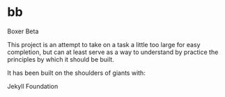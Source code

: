 bb
==

Boxer Beta

This project is an attempt to take on a task a little too large for easy completion, but can at least serve as a way to understand by practice the principles by which it should be built.

It has been built on the shoulders of giants with:

Jekyll
Foundation

